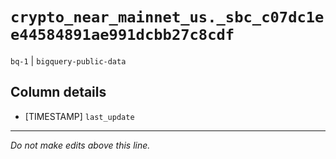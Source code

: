 # `crypto_near_mainnet_us._sbc_c07dc1ee44584891ae991dcbb27c8cdf`
`bq-1` | `bigquery-public-data`

## Column details
* [TIMESTAMP] `last_update`

-------------------------------------------------------------------------------
*Do not make edits above this line.*

